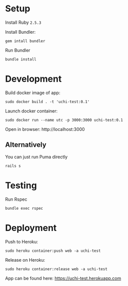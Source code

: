 # Setup

Install Ruby `2.5.3`

Install Bundler:

```gem intall bundler```

Run Bundler

```bundle install```

# Development

Build docker image of app:

```sudo docker build . -t 'uchi-test:0.1'```

Launch docker container:

```sudo docker run --name utc -p 3000:3000 uchi-test:0.1```

Open in browser: http://localhost:3000

## Alternatively

You can just run Puma directly

```rails s```

# Testing

Run Rspec

```bundle exec rspec```

# Deployment

Push to Heroku:

```sudo heroku container:push web -a uchi-test```

Release on Heroku:

```sudo heroku container:release web -a uchi-test```

App can be found here: https://uchi-test.herokuapp.com